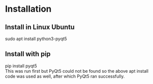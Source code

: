 # Installation
## Install in Linux Ubuntu
sudo apt install python3-pyqt5

## Install with pip
pip install pyqt5 <br>
This was run first but PyQt5 could not be found so the above apt install code was used as well, after which PyQt5 ran successfully.

